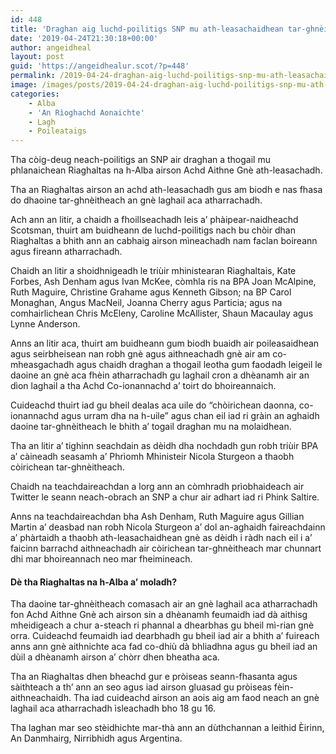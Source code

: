 ```yaml
---
id: 448
title: 'Draghan aig luchd-poilitigs SNP mu ath-leasachaidhean tar-ghnèitheach'
date: '2019-04-24T21:30:18+00:00'
author: angeidheal
layout: post
guid: 'https://angeidhealur.scot/?p=448'
permalink: /2019-04-24-draghan-aig-luchd-poilitigs-snp-mu-ath-leasachaidhean-tar-ghneitheach/
image: /images/posts/2019-04-24-draghan-aig-luchd-poilitigs-snp-mu-ath-leasachaidhean-tar-ghneitheach.webp
categories:
    - Alba
    - 'An Rìoghachd Aonaichte'
    - Lagh
    - Poileataigs
---
```


Tha còig-deug neach-poilitigs an SNP air draghan a thogail mu phlanaichean Riaghaltas na h-Alba airson Achd Aithne Gnè ath-leasachadh.

Tha an Riaghaltas airson an achd ath-leasachadh gus am biodh e nas fhasa do dhaoine tar-ghnèitheach an gnè laghail aca atharrachadh.

Ach ann an litir, a chaidh a fhoillseachadh leis a’ phàipear-naidheachd Scotsman, thuirt am buidheann de luchd-poilitigs nach bu chòir dhan Riaghaltas a bhith ann an cabhaig airson mìneachadh nam faclan boireann agus fireann atharrachadh.

Chaidh an litir a shoidhnigeadh le triùir mhinistearan Riaghaltais, Kate Forbes, Ash Denham agus Ivan McKee, còmhla ris na BPA Joan McAlpine, Ruth Maguire, Christine Grahame agus Kenneth Gibson; na BP Carol Monaghan, Angus MacNeil, Joanna Cherry agus Particia; agus na comhairlichean Chris McEleny, Caroline McAllister, Shaun Macaulay agus Lynne Anderson.

Anns an litir aca, thuirt am buidheann gum biodh buaidh air poileasaidhean agus seirbheisean nan robh gnè agus aithneachadh gnè air am co-mheasgachadh agus chaidh draghan a thogail leotha gum faodadh leigeil le daoine an gnè aca fhèin atharrachadh gu laghail cron a dhèanamh air an dìon laghail a tha Achd Co-ionannachd a’ toirt do bhoireannaich.

Cuideachd thuirt iad gu bheil dealas aca uile do “chòirichean daonna, co-ionannachd agus urram dha na h-uile” agus chan eil iad ri gràin an aghaidh daoine tar-ghnèitheach le bhith a’ togail draghan mu na molaidhean.

Tha an litir a’ tighinn seachdain as dèidh dha nochdadh gun robh triùir BPA a’ càineadh seasamh a’ Phrìomh Mhinisteir Nicola Sturgeon a thaobh còirichean tar-ghnèitheach.

Chaidh na teachdaireachdan a lorg ann an còmhradh prìobhaideach air Twitter le seann neach-obrach an SNP a chur air adhart iad ri Phink Saltire.

Anns na teachdaireachdan bha Ash Denham, Ruth Maguire agus Gillian Martin a’ deasbad nan robh Nicola Sturgeon a’ dol an-aghaidh faireachdainn a’ phàrtaidh a thaobh ath-leasachaidhean gnè as dèidh i ràdh nach eil i a’ faicinn barrachd aithneachadh air còirichean tar-ghnèitheach mar chunnart dhi mar bhoireannach neo mar fheimineach.

#### Dè tha Riaghaltas na h-Alba a’ moladh?

Tha daoine tar-ghnèitheach comasach air an gnè laghail aca atharrachadh fon Achd Aithne Gnè ach airson sin a dhèanamh feumaidh iad dà aithisg mheidigeach a chur a-steach ri phannal a dhearbhas gu bheil mì-rian gnè orra. Cuideachd feumaidh iad dearbhadh gu bheil iad air a bhith a’ fuireach anns ann gnè aithnichte aca fad co-dhiù dà bhliadhna agus gu bheil iad an dùil a dhèanamh airson a’ chòrr dhen bheatha aca.

Tha an Riaghaltas dhen bheachd gur e pròiseas seann-fhasanta agus sàithteach a th’ ann an seo agus iad airson gluasad gu pròiseas fèin-aithneachaidh. Tha iad cuideachd airson an aois aig am faod neach an gnè laghail aca atharrachadh ìsleachadh bho 18 gu 16.

Tha laghan mar seo stèidhichte mar-thà ann an dùthchannan a leithid Èirinn, An Danmhairg, Nirribhidh agus Argentina.
